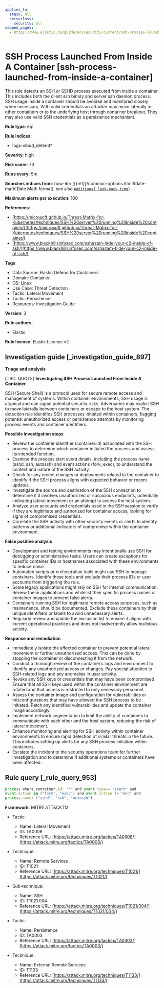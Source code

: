 ```yaml
---
applies_to:
  stack: all
  serverless:
    security: all
mapped_pages:
  - https://www.elastic.co/guide/en/security/current/ssh-process-launched-from-inside-a-container.html
---
```


# SSH Process Launched From Inside A Container [ssh-process-launched-from-inside-a-container]

This rule detects an SSH or SSHD process executed from inside a container. This includes both the client ssh binary and server ssh daemon process. SSH usage inside a container should be avoided and monitored closely when necessary. With valid credentials an attacker may move laterally to other containers or to the underlying host through container breakout. They may also use valid SSH credentials as a persistence mechanism.

**Rule type**: eql

**Rule indices**:

* logs-cloud_defend*

**Severity**: high

**Risk score**: 73

**Runs every**: 5m

**Searches indices from**: now-6m ({{ref}}/common-options.html#date-math[Date Math format], see also [`Additional look-back time`](docs-content://solutions/security/detect-and-alert/create-detection-rule.md#rule-schedule))

**Maximum alerts per execution**: 100

**References**:

* [https://microsoft.github.io/Threat-Matrix-for-Kubernetes/techniques/SSH%20server%20running%20inside%20container/](https://microsoft.github.io/Threat-Matrix-for-Kubernetes/techniques/SSH%20server%20running%20inside%20container/)
* [https://www.blackhillsinfosec.com/sshazam-hide-your-c2-inside-of-ssh/](https://www.blackhillsinfosec.com/sshazam-hide-your-c2-inside-of-ssh/)

**Tags**:

* Data Source: Elastic Defend for Containers
* Domain: Container
* OS: Linux
* Use Case: Threat Detection
* Tactic: Lateral Movement
* Tactic: Persistence
* Resources: Investigation Guide

**Version**: 3

**Rule authors**:

* Elastic

**Rule license**: Elastic License v2

## Investigation guide [_investigation_guide_897]

**Triage and analysis**

[TBC: QUOTE]
**Investigating SSH Process Launched From Inside A Container**

SSH (Secure Shell) is a protocol used for secure remote access and management of systems. Within container environments, SSH usage is atypical and can signal potential security risks. Adversaries may exploit SSH to move laterally between containers or escape to the host system. The detection rule identifies SSH processes initiated within containers, flagging potential unauthorized access or persistence attempts by monitoring process events and container identifiers.

**Possible investigation steps**

* Review the container identifier (container.id) associated with the SSH process to determine which container initiated the process and assess its intended function.
* Examine the process start event details, including the process name (sshd, ssh, autossh) and event actions (fork, exec), to understand the context and nature of the SSH activity.
* Check for any recent changes or deployments related to the container to identify if the SSH process aligns with expected behavior or recent updates.
* Investigate the source and destination of the SSH connection to determine if it involves unauthorized or suspicious endpoints, potentially indicating lateral movement or an attempt to access the host system.
* Analyze user accounts and credentials used in the SSH session to verify if they are legitimate and authorized for container access, looking for signs of compromised credentials.
* Correlate the SSH activity with other security events or alerts to identify patterns or additional indicators of compromise within the container environment.

**False positive analysis**

* Development and testing environments may intentionally use SSH for debugging or administrative tasks. Users can create exceptions for specific container IDs or hostnames associated with these environments to reduce noise.
* Automated scripts or orchestration tools might use SSH to manage containers. Identify these tools and exclude their process IDs or user accounts from triggering the rule.
* Some legacy applications might rely on SSH for internal communication. Review these applications and whitelist their specific process names or container images to prevent false alerts.
* Containers running SSH for legitimate remote access purposes, such as maintenance, should be documented. Exclude these containers by their unique identifiers or labels to avoid unnecessary alerts.
* Regularly review and update the exclusion list to ensure it aligns with current operational practices and does not inadvertently allow malicious activity.

**Response and remediation**

* Immediately isolate the affected container to prevent potential lateral movement or further unauthorized access. This can be done by stopping the container or disconnecting it from the network.
* Conduct a thorough review of the container’s logs and environment to identify any unauthorized access or changes. Pay special attention to SSH-related logs and any anomalies in user activity.
* Revoke any SSH keys or credentials that may have been compromised. Ensure that all SSH keys used within the container environment are rotated and that access is restricted to only necessary personnel.
* Assess the container image and configuration for vulnerabilities or misconfigurations that may have allowed the SSH process to be initiated. Patch any identified vulnerabilities and update the container image accordingly.
* Implement network segmentation to limit the ability of containers to communicate with each other and the host system, reducing the risk of lateral movement.
* Enhance monitoring and alerting for SSH activity within container environments to ensure rapid detection of similar threats in the future. This includes setting up alerts for any SSH process initiation within containers.
* Escalate the incident to the security operations team for further investigation and to determine if additional systems or containers have been affected.


## Rule query [_rule_query_953]

```js
process where container.id: "*" and event.type== "start" and
event.action in ("fork", "exec") and event.action != "end" and
process.name: ("sshd", "ssh", "autossh")
```

**Framework**: MITRE ATT&CKTM

* Tactic:

    * Name: Lateral Movement
    * ID: TA0008
    * Reference URL: [https://attack.mitre.org/tactics/TA0008/](https://attack.mitre.org/tactics/TA0008/)

* Technique:

    * Name: Remote Services
    * ID: T1021
    * Reference URL: [https://attack.mitre.org/techniques/T1021/](https://attack.mitre.org/techniques/T1021/)

* Sub-technique:

    * Name: SSH
    * ID: T1021.004
    * Reference URL: [https://attack.mitre.org/techniques/T1021/004/](https://attack.mitre.org/techniques/T1021/004/)

* Tactic:

    * Name: Persistence
    * ID: TA0003
    * Reference URL: [https://attack.mitre.org/tactics/TA0003/](https://attack.mitre.org/tactics/TA0003/)

* Technique:

    * Name: External Remote Services
    * ID: T1133
    * Reference URL: [https://attack.mitre.org/techniques/T1133/](https://attack.mitre.org/techniques/T1133/)



